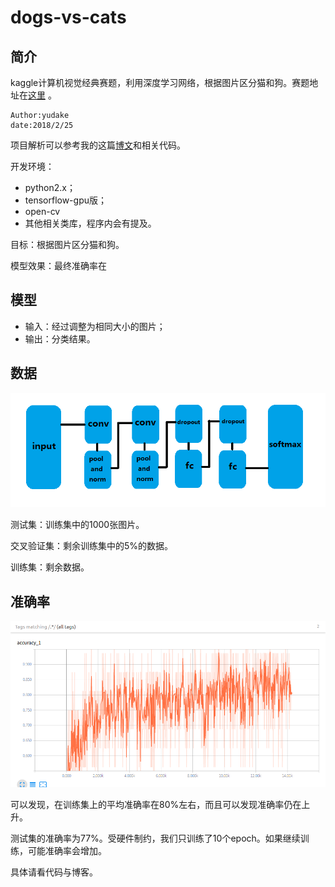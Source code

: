 # dogs-vs-cats

## 简介

kaggle计算机视觉经典赛题，利用深度学习网络，根据图片区分猫和狗。赛题地址在[这里](https://www.kaggle.com/c/dogs-vs-cats) 。

```
Author:yudake
date:2018/2/25
```

项目解析可以参考我的这篇[博文](http://yudake.xin/articles/2018/02/27/1519731183844.html)和相关代码。

开发环境：

- python2.x；
- tensorflow-gpu版；
- open-cv
- 其他相关类库，程序内会有提及。

目标：根据图片区分猫和狗。

模型效果：最终准确率在

## 模型

- 输入：经过调整为相同大小的图片；
- 输出：分类结果。

## 数据

![graph](https://github.com/yudake/dogs-vs-cats/blob/master/images/graph.png?raw=true)

测试集：训练集中的1000张图片。

交叉验证集：剩余训练集中的5%的数据。

训练集：剩余数据。

## 准确率

![准确率](https://github.com/yudake/dogs-vs-cats/blob/master/images/dogs-vs-cats_accuracy.png?raw=true)

可以发现，在训练集上的平均准确率在80%左右，而且可以发现准确率仍在上升。

测试集的准确率为77%。受硬件制约，我们只训练了10个epoch。如果继续训练，可能准确率会增加。

具体请看代码与博客。
